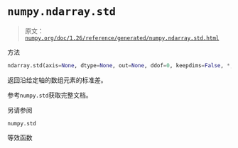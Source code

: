 # `numpy.ndarray.std`

> 原文：[`numpy.org/doc/1.26/reference/generated/numpy.ndarray.std.html`](https://numpy.org/doc/1.26/reference/generated/numpy.ndarray.std.html)

方法

```py
ndarray.std(axis=None, dtype=None, out=None, ddof=0, keepdims=False, *, where=True)
```

返回沿给定轴的数组元素的标准差。

参考`numpy.std`获取完整文档。

另请参阅

`numpy.std`

等效函数
